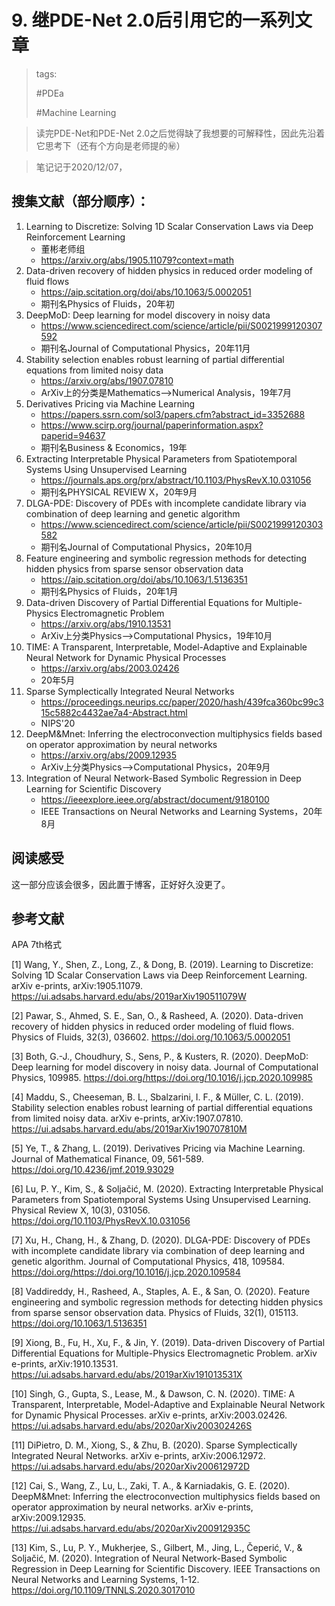 # 9. 继PDE-Net 2.0后引用它的一系列文章

> tags:
>
> \#PDEa
>
> \#Machine Learning

> 读完PDE-Net和PDE-Net 2.0之后觉得缺了我想要的可解释性，因此先沿着它思考下（还有个方向是老师提的㊙）

> 笔记记于2020/12/07，

## 搜集文献（部分顺序）：

1. Learning to Discretize: Solving 1D Scalar Conservation Laws via Deep Reinforcement Learning
    * 董彬老师组
    * https://arxiv.org/abs/1905.11079?context=math
2. Data-driven recovery of hidden physics in reduced order modeling of fluid flows
    * https://aip.scitation.org/doi/abs/10.1063/5.0002051
    * 期刊名Physics of Fluids，20年初
3. DeepMoD: Deep learning for model discovery in noisy data
    * https://www.sciencedirect.com/science/article/pii/S0021999120307592
    * 期刊名Journal of Computational Physics，20年11月
4. Stability selection enables robust learning of partial differential equations from limited noisy data
    * https://arxiv.org/abs/1907.07810
    * ArXiv上的分类是Mathematics-->Numerical Analysis，19年7月
5. Derivatives Pricing via Machine Learning
    * https://papers.ssrn.com/sol3/papers.cfm?abstract_id=3352688
    * https://www.scirp.org/journal/paperinformation.aspx?paperid=94637
    * 期刊名Business & Economics，19年
6. Extracting Interpretable Physical Parameters from Spatiotemporal Systems Using Unsupervised Learning
    * https://journals.aps.org/prx/abstract/10.1103/PhysRevX.10.031056
    * 期刊名PHYSICAL REVIEW X，20年9月
7. DLGA-PDE: Discovery of PDEs with incomplete candidate library via combination of deep learning and genetic algorithm
    * https://www.sciencedirect.com/science/article/pii/S0021999120303582
    * 期刊名Journal of Computational Physics，20年10月
8. Feature engineering and symbolic regression methods for detecting hidden physics from sparse sensor observation data
    * https://aip.scitation.org/doi/abs/10.1063/1.5136351
    * 期刊名Physics of Fluids，20年1月
9. Data-driven Discovery of Partial Differential Equations for Multiple-Physics Electromagnetic Problem
    * https://arxiv.org/abs/1910.13531
    * ArXiv上分类Physics-->Computational Physics，19年10月
10. TIME: A Transparent, Interpretable, Model-Adaptive and Explainable Neural Network for Dynamic Physical Processes
    * https://arxiv.org/abs/2003.02426
    * 20年5月
11. Sparse Symplectically Integrated Neural Networks
    * https://proceedings.neurips.cc/paper/2020/hash/439fca360bc99c315c5882c4432ae7a4-Abstract.html
    * NIPS'20
12. DeepM&Mnet: Inferring the electroconvection multiphysics fields based on operator approximation by neural networks
    * https://arxiv.org/abs/2009.12935
    * ArXiv上分类Physics-->Computational Physics，20年9月
13. Integration of Neural Network-Based Symbolic Regression in Deep Learning for Scientific Discovery
    * https://ieeexplore.ieee.org/abstract/document/9180100
    * IEEE Transactions on Neural Networks and Learning Systems，20年8月

## 阅读感受

这一部分应该会很多，因此置于博客，正好好久没更了。

## 参考文献

APA 7th格式

[1] Wang, Y., Shen, Z., Long, Z., & Dong, B. (2019). Learning to Discretize: Solving 1D Scalar Conservation Laws via Deep Reinforcement Learning. arXiv e-prints, arXiv:1905.11079. https://ui.adsabs.harvard.edu/abs/2019arXiv190511079W 

[2] Pawar, S., Ahmed, S. E., San, O., & Rasheed, A. (2020). Data-driven recovery of hidden physics in reduced order modeling of fluid flows. Physics of Fluids, 32(3), 036602. https://doi.org/10.1063/5.0002051 

[3] Both, G.-J., Choudhury, S., Sens, P., & Kusters, R. (2020). DeepMoD: Deep learning for model discovery in noisy data. Journal of Computational Physics, 109985. https://doi.org/https://doi.org/10.1016/j.jcp.2020.109985 

[4] Maddu, S., Cheeseman, B. L., Sbalzarini, I. F., & Müller, C. L. (2019). Stability selection enables robust learning of partial differential equations from limited noisy data. arXiv e-prints, arXiv:1907.07810. https://ui.adsabs.harvard.edu/abs/2019arXiv190707810M 

[5] Ye, T., & Zhang, L. (2019). Derivatives Pricing via Machine Learning. Journal of Mathematical Finance, 09, 561-589. https://doi.org/10.4236/jmf.2019.93029 

[6] Lu, P. Y., Kim, S., & Soljačić, M. (2020). Extracting Interpretable Physical Parameters from Spatiotemporal Systems Using Unsupervised Learning. Physical Review X, 10(3), 031056. https://doi.org/10.1103/PhysRevX.10.031056 

[7] Xu, H., Chang, H., & Zhang, D. (2020). DLGA-PDE: Discovery of PDEs with incomplete candidate library via combination of deep learning and genetic algorithm. Journal of Computational Physics, 418, 109584. https://doi.org/https://doi.org/10.1016/j.jcp.2020.109584 

[8] Vaddireddy, H., Rasheed, A., Staples, A. E., & San, O. (2020). Feature engineering and symbolic regression methods for detecting hidden physics from sparse sensor observation data. Physics of Fluids, 32(1), 015113. https://doi.org/10.1063/1.5136351 

[9] Xiong, B., Fu, H., Xu, F., & Jin, Y. (2019). Data-driven Discovery of Partial Differential Equations for Multiple-Physics Electromagnetic Problem. arXiv e-prints, arXiv:1910.13531. https://ui.adsabs.harvard.edu/abs/2019arXiv191013531X 

[10] Singh, G., Gupta, S., Lease, M., & Dawson, C. N. (2020). TIME: A Transparent, Interpretable, Model-Adaptive and Explainable Neural Network for Dynamic Physical Processes. arXiv e-prints, arXiv:2003.02426. https://ui.adsabs.harvard.edu/abs/2020arXiv200302426S 

[11] DiPietro, D. M., Xiong, S., & Zhu, B. (2020). Sparse Symplectically Integrated Neural Networks. arXiv e-prints, arXiv:2006.12972. https://ui.adsabs.harvard.edu/abs/2020arXiv200612972D 

[12] Cai, S., Wang, Z., Lu, L., Zaki, T. A., & Karniadakis, G. E. (2020). DeepM&Mnet: Inferring the electroconvection multiphysics fields based on operator approximation by neural networks. arXiv e-prints, arXiv:2009.12935. https://ui.adsabs.harvard.edu/abs/2020arXiv200912935C 

[13] Kim, S., Lu, P. Y., Mukherjee, S., Gilbert, M., Jing, L., Čeperić, V., & Soljačić, M. (2020). Integration of Neural Network-Based Symbolic Regression in Deep Learning for Scientific Discovery. IEEE Transactions on Neural Networks and Learning Systems, 1-12. https://doi.org/10.1109/TNNLS.2020.3017010 
